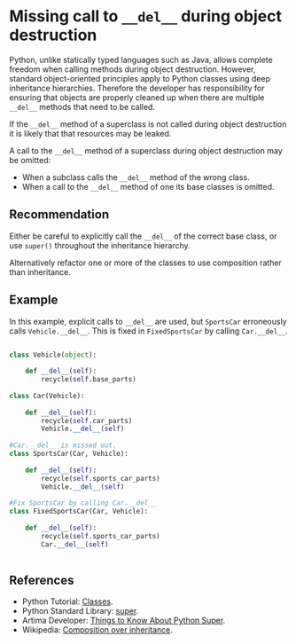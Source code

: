 # Missing call to `__del__` during object destruction
Python, unlike statically typed languages such as Java, allows complete freedom when calling methods during object destruction. However, standard object-oriented principles apply to Python classes using deep inheritance hierarchies. Therefore the developer has responsibility for ensuring that objects are properly cleaned up when there are multiple `__del__` methods that need to be called.

If the `__del__` method of a superclass is not called during object destruction it is likely that that resources may be leaked.

A call to the `__del__` method of a superclass during object destruction may be omitted:

* When a subclass calls the `__del__` method of the wrong class.
* When a call to the `__del__` method of one its base classes is omitted.

## Recommendation
Either be careful to explicitly call the `__del__` of the correct base class, or use `super()` throughout the inheritance hierarchy.

Alternatively refactor one or more of the classes to use composition rather than inheritance.


## Example
In this example, explicit calls to `__del__` are used, but `SportsCar` erroneously calls `Vehicle.__del__`. This is fixed in `FixedSportsCar` by calling `Car.__del__`.


```python

class Vehicle(object):
    
    def __del__(self):
        recycle(self.base_parts)
        
class Car(Vehicle):
    
    def __del__(self):
        recycle(self.car_parts)
        Vehicle.__del__(self)
        
#Car.__del__ is missed out.
class SportsCar(Car, Vehicle):
    
    def __del__(self):
        recycle(self.sports_car_parts)
        Vehicle.__del__(self)
        
#Fix SportsCar by calling Car.__del__
class FixedSportsCar(Car, Vehicle):
    
    def __del__(self):
        recycle(self.sports_car_parts)
        Car.__del__(self)
        

```

## References
* Python Tutorial: [Classes](https://docs.python.org/2/tutorial/classes.html).
* Python Standard Library: [super](https://docs.python.org/2/library/functions.html#super).
* Artima Developer: [Things to Know About Python Super](http://www.artima.com/weblogs/viewpost.jsp?thread=236275).
* Wikipedia: [Composition over inheritance](http://en.wikipedia.org/wiki/Composition_over_inheritance).
